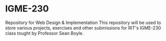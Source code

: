 # IGME-230
Repository for Web Design &amp; Implementation
This repository will be used to store various projects, exercises and other submissions for RIT's IGME-230 class tought by Professor Sean Boyle.
